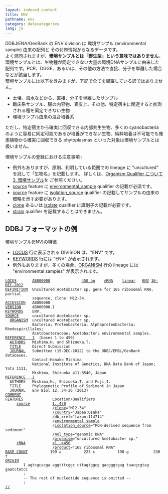```yaml
---
layout: indexed_content
title: ENV
pathname: env
category: datacategories
lang: ja
---
```


DDBJ/ENA/GenBank の ENV division は 環境サンプル (environmental sample) 由来の配列と
その付帯情報からなるデータです。  
よく混同されますが、<span class="red">**環境サンプルとは「野生型」という意味ではありません**</span>。  
環境サンプルとは、生物種が同定できない大量の環境DNAサンプルに由来した配列です。PCR、DGGE、あるいは、その他の方法で直接、分子を単離した場合などが該当します。  
環境サンプルには以下を含みますが、下記で全てを網羅している訳ではありません。

  - 土壌、海水などから、直接、分子を単離したサンプル
  - 臨床系サンプル、腸の内容物、表皮上、その他、特定宿主に関連すると推測される種を同定できない生物
  - 環境サンプル由来の混合培養系

ただし、特定宿主から確実に回収できる内部共生生物、多くの cyanobacteria
のように容易に同定可能であるが培養ができない生物、純粋培養は不可能でも罹患植物から確実に回収できる
phytoplasmas といった対象は環境サンプルとは扱いません。

環境サンプルの登録における注意事項
:   
  - 例外もありますが、原則、判明している範囲での lineage に "uncultured" を冠して「生物名」を記載します。
    詳しくは、[Organism Qualifier について 3.
    環境サンプル](/ddbj/organism.html#env)を ご参照ください。
  - [source](/ddbj/features.html#source) feature に
    [environmental\_sample](/ddbj/qualifiers.html#environmental_sample)
    qualifier の記載が必須です。
  - [source](/ddbj/features.html#source) feature に
    [isolation\_source](/ddbj/qualifiers.html#isolation_source)
    qualifier の記載してサンプルの由来の概略を示す必要があります。
  - [clone](/ddbj/qualifiers.html#clone) あるいは
    [isolate](/ddbj/qualifiers.html#isolate) qualifier に識別子の記載が必要です。
  - [strain](/ddbj/qualifiers.html#strain) qualifier を記載することはできません。

## DDBJ フォーマットの例

環境サンプル(ENV)の特徴

  - [LOCUS](#LocusB) 行に表示される DIVISION は、"ENV" です。
  - [KEYWORDS](#KeywordsB) 行には "ENV" が表示されます。
  - 例外もありますが、多くの場合、[ORGANISM](#OrganismB) 行の lineage には "environmental
    samples" が表示されます。

<!-- end list -->

<pre><code><a id="LocusA" href="#LocusB">LOCUS</a>       <a id="LocusNameA" href="#LocusNameB">AB000000</a>              <a id="SequenceLengthA" href="#SequenceLengthB">450 bp</a>    <a id="MoleculeTypeA" href="#MoleculeTypeB">mRNA</a>    <a id="MoleculeFormA" href="#MoleculeFormB">linear</a>   <a id="DivisionA" href="#DivisionB">ENV</a> <a id="ModificationDateA" href="#ModificationDateB">16-DEC-2012</a>
<a id="DefinitionA" href="#DefinitionB">DEFINITION</a>  Uncultured Acetobacter sp. gene for 16S ribosomal RNA, partial
            sequence, clone: M12-34.
<a id="AccessionA" href="#AccessionB">ACCESSION</a>   AB000000
<a id="VersionA" href="#VersionB">VERSION</a>     AB000000.1
<a id="KeywordsA" href="#KeywordsB">KEYWORDS</a>    ENV.
<a id="SourceA" href="#SourceB">SOURCE</a>      uncultured Acetobacter sp.
  <a id="OrganismA" href="#OrganismB">ORGANISM</a>  uncultured Acetobacter sp.
            Bacteria; Proteobacteria; Alphaproteobacteria; Rhodospirillales;
            Acetobacteraceae; Acetobacter; environmental samples.
<a id="Reference1A" href="#Reference1B">REFERENCE   1</a>  (bases 1 to 450)
  <a id="AuthorsA" href="#AuthorsB">AUTHORS</a>   Mishima,H. and Shizuoka,T.
  <a id="TitleA" href="#TitleB">TITLE</a>     Direct Submission
  <a id="JournalA" href="#JournalB">JOURNAL</a>   Submitted (15-DEC-2012) to the DDBJ/EMBL/GenBank databases.
            Contact:Hanako Mishima
            National Institute of Genetics, DNA Data Bank of Japan; Yata 1111,
            Mishima, Shizuoka 411-8540, Japan
<a id="Reference2A" href="#Reference2B">REFERENCE   2</a>
  AUTHORS   Mishima,H., Shizuoka,T. and Fuji,I.
  TITLE     Phylogenetic Profile of Sediment in Japan
  JOURNAL   Env Biol 12, 34-36 (2013)
<a id="CommentA" href="#CommentB">COMMENT</a>
<a id="FeaturesA" href="#FeaturesB">FEATURES</a>             Location/Qualifiers
     <a id="FeaturesSourceA" href="#FeaturesSourceB">source</a>          <a href="/ddbj/location.html">1..450</a>
                     /<a href="/ddbj/qualifiers.html#clone">clone</a>="M12-34"
                     /<a href="/ddbj/qualifiers.html#country">country</a>="Japan:Osaka"
                     /db_xref="taxon:114714"
                     /<a href="/ddbj/qualifiers.html#environmental_sample">environmental_sample</a>
                     /<a href="/ddbj/qualifiers.html#isolation_source">isolation_source</a>="PCR-derived sequence from sediment"
                     /<a href="/ddbj/qualifiers.html#mol_type">mol_type</a>="genomic DNA"
                     /<a href="/ddbj/qualifiers.html#organism">organism</a>="uncultured Acetobacter sp."
     <a href="/ddbj/features.html#rRNA">rRNA</a>            <a href="/ddbj/location.html">&lt;1..&gt;450</a>
                     /<a href="/ddbj/qualifiers.html#product">product</a>="16S ribosomal RNA"
<a id="BaseCountA" href="#BaseCountB">BASE COUNT</a>          199 a          223 c          198 g           230 t
<a id="OriginA" href="#OriginB">ORIGIN</a>
        1 agtcgcacga aggtttcggc cttagtggcg gacgggtgag taacgcgtag gaatctatcc
        :
        -- The rest of nucleotide sequence is omitted --
        :
<a id="EndA" href="#EndB">//</a></code></pre>